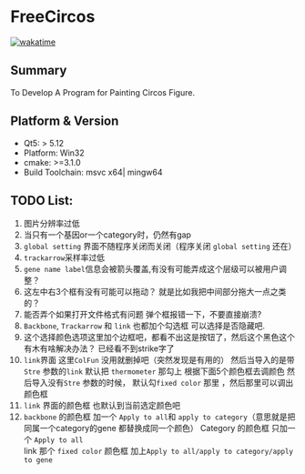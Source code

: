 # FreeCircos
[![wakatime](https://wakatime.com/badge/github/Zeffiretti/FreeCircos.svg)](https://wakatime.com/badge/github/Zeffiretti/FreeCircos)
## Summary
To Develop A Program for Painting Circos Figure.
## Platform & Version

- Qt5: > 5.12
- Platform: Win32
- cmake: >=3.1.0
- Build Toolchain: msvc x64| mingw64

## TODO List:
1. 图片分辨率过低
2. 当只有一个基因or一个category时，仍然有gap
3. `global setting` 界面不随程序关闭而关闭（程序关闭 `global setting` 还在）
4. `trackarrow`采样率过低
5. `gene name label`信息会被箭头覆盖,有没有可能弄成这个层级可以被用户调整？
6. 这左中右3个框有没有可能可以拖动？ 就是比如我把中间部分拖大一点之类的？
7. 能否弄个如果打开文件格式有问题 弹个框报错一下，不要直接崩溃?
8. `Backbone`, `Trackarrow` 和 `link` 也都加个勾选框 可以选择是否隐藏吧.
9. 这个选择颜色选项这里加个边框吧，都看不出这是按钮了，然后这个黑色这个有木有啥解决办法？ 已经看不到strike字了
10. `link`界面 这里`ColFun` 没用就删掉吧（突然发现是有用的）
然后当导入的是带`Stre` 参数的`link`   默认把 `thermometer` 那勾上 根据下面5个颜色框去调颜色
然后导入没有`Stre` 参数的时候， 默认勾`fixed color` 那里  ，然后那里可以调出颜色框
11. `link` 界面的颜色框 也默认到当前选定颜色吧
12. `backbone` 的颜色框 加一个 `Apply to all`和 `apply to category`（意思就是把同属一个category的gene 都替换成同一个颜色）
    Category 的颜色框 只加一个 `Apply to all`   
    link  那个 `fixed color` 颜色框 加上`Apply to all/apply to category/apply to gene`